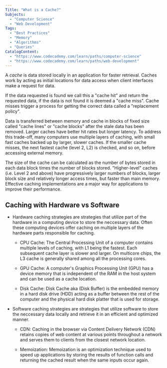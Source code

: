 ```yaml
---
Title: "What is a Cache?"
Subjects:
  - "Computer Science"
  - "Web Development"
Tags:
  - "Best Practices"
  - "Memory"
  - "Algorithms"
  - "Queries"
CatalogContent:
  - "https://www.codecademy.com/learn/paths/computer-science"
  - "https://www.codecademy.com/learn/paths/web-development"
---
```


A _cache_ is data stored locally in an application for faster retrieval. Caches work by acting as initial locations for data access when client interfaces make a request for data. 

If the data requested is found we call this a "cache hit" and return the requested data, if the data is not found it is deemed a "cache miss". Cache misses trigger a process for getting the correct data called a "replacement policy". 

Data is transferred between memory and cache in blocks of fixed size called "cache lines" or "cache blocks" after the stale data has been removed. Larger caches have better hit rates but longer latency. To address this trade-off, many computers use multiple layers of caching, with small fast caches backed up by larger, slower caches. If the smaller cache misses, the next fastest cache (level 2, L2) is checked, and so on, before accessing external memory.

The size of the cache can be calculated as the number of bytes stored in each data block times the number of blocks stored. "Higher-level" caches (i.e. Level 2 and above) have progressively larger numbers of blocks, larger block size and relatively longer access times, but faster than main memory. Effective caching implementations are a major way for applications to improve their performance.

## Caching with Hardware vs Software

- Hardware caching strategies are strategies that utilize part of the hardware in a computing device to store the neccessary data. Often these computing devices offer caching on multiple layers of the hardware parts responsible for caching.

  * CPU Cache: The Central Processing Unit of a computer contains multiple levels of caching, with L1 being the fastest. Each subsequent cache layer is slower and larger. On multicore chips, the L3 cache is generally shared among all the processing cores.

  * GPU Cache: A computer's Graphics Processing Unit (GPU) has a device memory that is independent of the RAM in the host system and can be used as a cache location.

  * Disk Cache: Disk Cache aka (Disk Buffer) is the embedded memory in a hard disk drive (HDD) acting as a buffer between the rest of the computer and the physical hard disk platter that is used for storage.

- Software caching strategies are strategies that utilize software to store the neccessary data locally and retrieve it in an efficient and optimized manner. 
	
  * CDN: Caching in the browser via Content Delivery Network (CDN) retains copies of web content at various points throughout a network and serves them to clients from the closest network location.

  * Memoization: Memoization is an optimization technique used to speed up applications by storing the results of function calls and returning the cached result when the same inputs occur again.

